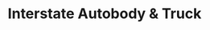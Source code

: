 ---
title: "Interstate Autobody & Truck"
url: /cashmere/interstate-autobody-and-truck/
shop: car repair
---